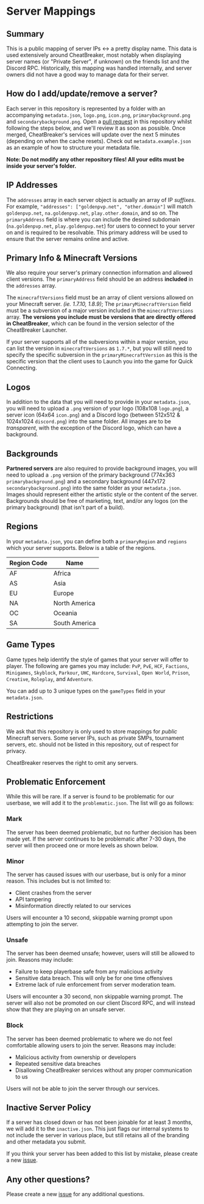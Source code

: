 # Server Mappings

## Summary

This is a public mapping of server IPs <-> a pretty display name. This data is used extensively around CheatBreaker, most notably when displaying server names (or "Private Server", if unknown) on the friends list and the Discord RPC. Historically, this mapping was handled internally, and server owners did not have a good way to manage data for their server.

## How do I add/update/remove a server?

Each server in this repository is represented by a folder with an accompanying `metadata.json`, `logo.png`, `icon.png`, `primarybackground.png` and `secondarybackground.png`. Open a [pull request](https://github.com/CheatBreakerNet/Client-API/pulls) in this repository whilst following the steps below, and we'll review it as soon as possible. Once merged, CheatBreaker's services will update over the next 5 minutes (depending on when the cache resets). Check out `metadata.example.json` as an example of how to structure your metadata file.

**Note: Do not modify any other repository files! All your edits must be inside your server's folder.**

## IP Addresses

The `addresses` array in each server object is actually an array of IP _suffixes_. For example, `"addresses": ["goldenpvp.net", "other.domain"]` will match `goldenpvp.net`, `na.goldenpvp.net`, `play.other.domain`, and so on. The `primaryAddress` field is where you can include the desired subdomain (`na.goldenpvp.net`, `play.goldenpvp.net`) for users to connect to your server on and is required to be resolvable. This primary address will be used to ensure that the server remains online and active.

## Primary Info & Minecraft Versions

We also require your server's primary connection information and allowed client versions. The `primaryAddress` field should be an address **included** in the `addresses` array.

The `minecraftVersions` field must be an array of client versions allowed on your Minecraft server. *(ie. 1.7.10, 1.8.9)*; The `primaryMinecraftVersion` field must be a subversion of a major version included in the `minecraftVersions` array. **The versions you include must be versions that are directly offered in CheatBreaker**, which can be found in the version selector of the CheatBreaker Launcher.

If your server supports all of the subversions within a major version, you can list the version in `minecraftVersions` as `1.7.*`, but you will still need to specify the specific subversion in the `primaryMinecraftVersion` as this is the specific version that the client uses to Launch you into the game for Quick Connecting.

## Logos

In addition to the data that you will need to provide in your `metadata.json`, you will need to upload a `.png` version of your logo (108x108 `logo.png`), a server icon (64x64 `icon.png`) and a Discord logo (between 512x512 & 1024x1024 `discord.png`) into the same folder. All images are to be _transparent_, with the exception of the Discord logo, which can have a background.

## Backgrounds

**Partnered servers** are also required to provide background images, you will need to upload a `.png` version of the primary background (774x363 `primarybackground.png`) and a secondary background (447x172 `secondarybackground.png`) into the same folder as your `metadata.json`. Images should represent either the artistic style or the content of the server. Backgrounds should be free of marketing, text, and/or any logos (on the primary background) (that isn't part of a build).

## Regions

In your `metadata.json`, you can define both a `primaryRegion` and `regions` which your server supports. Below is a table of the regions.

| Region Code | Name |
| --- | --- |
| AF | Africa |
| AS | Asia |
| EU | Europe |
| NA | North America |
| OC | Oceania |
| SA | South America |

## Game Types

Game types help identify the style of games that your server will offer to player. The following are games you may include: `PvP`, `PvE`, `HCF`, `Factions`, `Minigames`, `Skyblock`, `Parkour`, `UHC`, `Hardcore`, `Survival`, `Open World`, `Prison`, `Creative`, `Roleplay`, and `Adventure`.

You can add up to 3 unique types on the `gameTypes` field in your `metadata.json`.

## Restrictions

We ask that this repository is only used to store mappings for *public* Minecraft servers. Some server IPs, such as private SMPs, tournament servers, etc. should not be listed in this repository, out of respect for privacy.

CheatBreaker reserves the right to omit any servers.

## Problematic Enforcement

While this will be rare. If a server is found to be problematic for our userbase, we will add it to the `problematic.json`. The list will go as follows:

### Mark

The server has been deemed problematic, but no further decision has been made yet. If the server continues to be problematic after 7-30 days, the server will then proceed one or more levels as shown below.

### Minor

The server has caused issues with our userbase, but is only for a minor reason. This includes but is not limited to:

- Client crashes from the server
- API tampering
- Misinformation directly related to our services

Users will encounter a 10 second, skippable warning prompt upon attempting to join the server.

### Unsafe

The server has been deemed unsafe; however, users will still be allowed to join. Reasons may include:

- Failure to keep playerbase safe from any malicious activity
- Sensitive data breach. This will only be for one time offensives
- Extreme lack of rule enforcement from server moderation team.

Users will encounter a 30 second, non skippable warning prompt. The server will also not be promoted on our client Discord RPC, and will instead show that they are playing on an unsafe server.

### Block

The server has been deemed problematic to where we do not feel comfortable allowing users to join the server. Reasons may include:

- Malicious activity from ownership or developers
- Repeated sensitive data breaches
- Disallowing CheatBreaker services without any proper communication to us

Users will not be able to join the server through our services.

## Inactive Server Policy

If a server has closed down or has not been joinable for at least 3 months, we will add it to the `inactive.json`. This just flags our internal systems to not include the server in various place, but still retains all of the branding and other metadata you submit.

If you think your server has been added to this list by mistake, please create a new [issue](https://github.com/CheatBreakerNet/Client-API/issues).

## Any other questions?

Please create a new [issue](https://github.com/CheatBreakerNet/Client-API/issues) for any additional questions.
